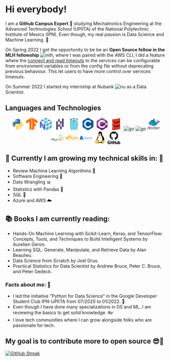 # Hi everybody!

I am a __Github Campus Expert__ 🚩 studying Mechatronics Engineering at the Advanced Technologies School (UPIITA) of the National Polytechnic Institute of Mexico (IPN). Even though, my real passion is Data Science and Machine Learning. 🚀

On Spring 2022 I got the opportunity to be be an __Open Source fellow in the MLH fellowship__ <img src="https://user-images.githubusercontent.com/60515606/163269362-9ed3fa1f-315c-49ce-834a-f24a25c19b5f.png" alt="mlh" width="12" height="12"/>, where I was paired with the AWS CLI, I did a feature where the [connect and read timeouts](https://github.com/aws/aws-cli/pull/6803) to the services can be configurable from environment variables or from the config file without deprecating previous behaviour. This let users to have more control over services timeouts.

On Summer 2022 I started my internship at Nubank <img src="https://nu.com.mx/images/seo/nu-icon.png?v=2" alt="nu" width="12" height="12"/> as a Data Scientist.

## Languages and Technologies
<p align="center">
<img src="https://raw.githubusercontent.com/devicons/devicon/2ae2a900d2f041da66e950e4d48052658d850630/icons/python/python-original.svg" alt="python" width="40" height="40"/>
<img src="https://raw.githubusercontent.com/devicons/devicon/2ae2a900d2f041da66e950e4d48052658d850630/icons/tensorflow/tensorflow-original.svg" alt="tf" width="40" height="40"/>
<img src="https://raw.githubusercontent.com/devicons/devicon/2ae2a900d2f041da66e950e4d48052658d850630/icons/numpy/numpy-original.svg" alt="python" width="40" height="40"/>
<img src="https://raw.githubusercontent.com/devicons/devicon/2ae2a900d2f041da66e950e4d48052658d850630/icons/pandas/pandas-original.svg" alt="python" width="40" height="40"/>
<img src="https://raw.githubusercontent.com/devicons/devicon/2ae2a900d2f041da66e950e4d48052658d850630/icons/go/go-original.svg" alt="go" width="40" height="40"/>
<img src="https://raw.githubusercontent.com/devicons/devicon/2ae2a900d2f041da66e950e4d48052658d850630/icons/c/c-plain.svg" alt="go" width="40" height="40"/>
<img src="https://raw.githubusercontent.com/devicons/devicon/2ae2a900d2f041da66e950e4d48052658d850630/icons/csharp/csharp-original.svg" alt="go" width="40" height="40"/>
<img src="https://raw.githubusercontent.com/devicons/devicon/1119b9f84c0290e0f0b38982099a2bd027a48bf1/icons/scala/scala-original.svg" alt="go" width="40" height="40"/>
<img src="https://upload.wikimedia.org/wikipedia/commons/thumb/f/f3/Apache_Spark_logo.svg/1200px-Apache_Spark_logo.svg.png" alt="go" width="40" height="40"/>
<img src="https://upload.wikimedia.org/wikipedia/commons/thumb/1/10/CSS3_and_HTML5_logos_and_wordmarks.svg/1200px-CSS3_and_HTML5_logos_and_wordmarks.svg.png" alt="go" width="60" height="40"/>
<img src="https://raw.githubusercontent.com/devicons/devicon/2ae2a900d2f041da66e950e4d48052658d850630/icons/docker/docker-original-wordmark.svg" alt="go" width="40" height="40"/>
<img src="https://raw.githubusercontent.com/devicons/devicon/2ae2a900d2f041da66e950e4d48052658d850630/icons/mysql/mysql-original-wordmark.svg" alt="go" width="40" height="40"/>
<img src="https://raw.githubusercontent.com/devicons/devicon/2ae2a900d2f041da66e950e4d48052658d850630/icons/amazonwebservices/amazonwebservices-plain-wordmark.svg" alt="go" width="40" height="40"/>
<img src="https://raw.githubusercontent.com/devicons/devicon/2ae2a900d2f041da66e950e4d48052658d850630/icons/azure/azure-original-wordmark.svg" alt="go" width="40" height="40"/>
<img src="https://raw.githubusercontent.com/devicons/devicon/2ae2a900d2f041da66e950e4d48052658d850630/icons/linux/linux-original.svg" alt="go" width="40" height="40"/>
<img src="https://raw.githubusercontent.com/devicons/devicon/2ae2a900d2f041da66e950e4d48052658d850630/icons/github/github-original-wordmark.svg" alt="go" width="40" height="40"/>
</p>

## 🌱 Currently I am growing my technical skills in: 🐲
- Review Machine Learning Algorithms 🗿
- Software Engineering 💾
- Data Wrangling 📊
- Statistics with Pandas 🐼
- SQL 🔎
- Azure and AWS ☁️
  
## 📚 Books I am currently reading:
- Hands-On Machine Learning with Scikit-Learn, Keras, and TensorFlow: Concepts, Tools, and Techniques to Build Intelligent Systems by Aurelien Geron.
- Learning SQL: Generate, Manipulate, and Retrieve Data by Alan Beaulieu.
- Data Science from Scratch by Joel Grus.
- Practical Statistics for Data Scientist by Andrew Bruce, Peter C. Bruce, and Peter Gedeck.

### Facts about me: 👀
- I led the initiative "Python for Data Science" in the Google Developer Student Club IPN-UPIITA from 07/2020 to 01/2022. 🐍
- Even though I have done many specializations in DS and ML, I am reviewing the basics to get solid knowledge. 👓
- I love tech communities where I can grow alongside folks who are passionate for tech.

## My goal is to contribute more to open source 😎🚩
[![GitHub Streak](https://github-readme-streak-stats.herokuapp.com/?user=gellanz&theme=tokyonight&fire=DD2727)](https://git.io/streak-stats)
